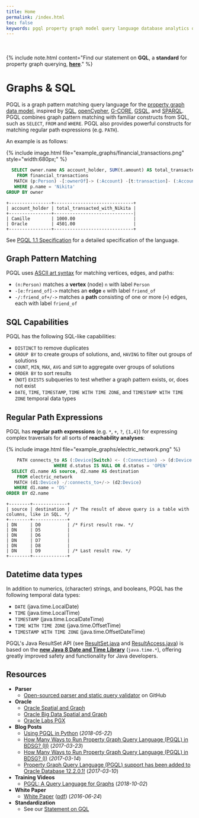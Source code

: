 ```yaml
---
title: Home
permalink: /index.html
toc: false
keywords: pgql property graph model query language database analytics oracle cypher opencypher sparql
---
```


<br/><br/>
{% include note.html content="Find our statement on __GQL__, a __standard__ for property graph querying, [__here__](gql-statement.html)." %}

Graphs & SQL
====================================

PGQL is a graph pattern matching query language for the [property graph data model](spec/1.1/#property-graph-data-model), inspired by
[SQL](https://en.wikipedia.org/wiki/SQL),
[openCypher](http://www.opencypher.org/),
[G-CORE](http://g-core.org/),
[GSQL](https://doc.tigergraph.com/GSQL-101.html),
and [SPARQL](https://www.w3.org/TR/sparql11-query/).
PGQL combines graph pattern matching with familiar constructs from SQL, such as `SELECT`, `FROM` and `WHERE`.
PGQL also provides powerful constructs for matching regular path expressions (e.g. `PATH`).

An example is as follows:

{% include image.html file="example_graphs/financial_transactions.png" style="width:680px;" %}

```sql
  SELECT owner.name AS account_holder, SUM(t.amount) AS total_transacted_with_Nikita
    FROM financial_transactions
   MATCH (p:Person) -[:ownerOf]-> (:Account) -[t:transaction]- (:Account) <-[:ownerOf]- (owner:Person|Company)
   WHERE p.name = 'Nikita'
GROUP BY owner
```

```
+----------------+------------------------------+
| account_holder | total_transacted_with_Nikita |
+----------------+------------------------------|
| Camille        | 1000.00                      |
| Oracle         | 4501.00                      |
+----------------+------------------------------+
```

See [PGQL 1.1 Specification](spec/1.1/) for a detailed specification of the language.

Graph Pattern Matching
----------------------

PGQL uses [ASCII art syntax](https://neo4j.com/developer/cypher-query-language/) for matching vertices, edges, and paths:

 * `(n:Person)` matches a __vertex__ (node) `n` with label `Person`
 * `-[e:friend_of]->` matches an __edge__ `e` with label `friend_of`
 * `-/:friend_of+/->` matches a __path__ consisting of one or more (`+`) edges, each with label `friend_of`

SQL Capabilities
-------------------

PGQL has the following SQL-like capabilities:

 * `DISTINCT` to remove duplicates
 * `GROUP BY` to create groups of solutions, and, `HAVING` to filter out groups of solutions
 * `COUNT`, `MIN`, `MAX`, `AVG` and `SUM` to aggregate over groups of solutions
 * `ORDER BY` to sort results
 * (`NOT`) `EXISTS` subqueries to test whether a graph pattern exists, or, does not exist
 * `DATE`, `TIME`, `TIMESTAMP`, `TIME WITH TIME ZONE`, and `TIMESTAMP WITH TIME ZONE` temporal data types

Regular Path Expressions
------------------------

PGQL has __regular path expressions__ (e.g. `*`, `+`, `?`, `{1,4}`) for expressing complex traversals for all sorts of __reachability analyses__:

{% include image.html file="example_graphs/electric_network.png" %}

```sql
    PATH connects_to AS (:Device|Switch) <- (:Connection) -> (d:Device|Switch) /* Devices and switches are connected by two edges. */
                  WHERE d.status IS NULL OR d.status = 'OPEN'                  /* Only consider switches with OPEN status. */
  SELECT d1.name AS source, d2.name AS destination
    FROM electric_network
   MATCH (d1:Device) -/:connects_to+/-> (d2:Device)                            /* We match the connects_to pattern one or more (+) times. */
   WHERE d1.name = 'DS'
ORDER BY d2.name
```

```
+--------+-------------+
| source | destination | /* The result of above query is a table with columns, like in SQL. */
+--------+-------------+
| DN     | D0          | /* First result row. */
| DN     | D5          |
| DN     | D6          |
| DN     | D7          |
| DN     | D8          |
| DN     | D9          | /* Last result row. */
+--------+-------------+
```

Datetime data types
-------------------
In addition to numerics, (character) strings, and booleans, PGQL has the following temporal data types:

 - `DATE` (java.time.LocalDate)
 - `TIME` (java.time.LocalTime)
 - `TIMESTAMP` (java.time.LocalDateTime)
 - `TIME WITH TIME ZONE` (java.time.OffsetTime)
 - `TIMESTAMP WITH TIME ZONE` (java.time.OffsetDateTime)

PGQL's Java ResultSet API
(see [ResultSet.java](https://github.com/oracle/pgql-lang/blob/master/graph-query-ir/src/main/java/oracle/pgql/lang/ResultSet.java)
and [ResultAccess.java](https://github.com/oracle/pgql-lang/blob/master/graph-query-ir/src/main/java/oracle/pgql/lang/ResultAccess.java))
 is based on the [__new Java 8 Date and Time Library__](http://www.oracle.com/technetwork/articles/java/jf14-date-time-2125367.html) (`java.time.*`), offering greatly improved safety and functionality for Java developers.

Resources
---------

 - __Parser__
     - [Open-sourced parser and static query validator](https://github.com/oracle/pgql-lang) on GitHub
 - __Oracle__
     - [Oracle Spatial and Graph](https://www.oracle.com/database/spatial/index.html)
     - [Oracle Big Data Spatial and Graph](https://www.oracle.com/technetwork/database/database-technologies/bigdata-spatialandgraph/overview/index.html)
     - [Oracle Labs PGX](https://www.oracle.com/technetwork/oracle-labs/parallel-graph-analytix/overview/index.html)
 - __Blog Posts__
     - [Using PGQL in Python](https://blogs.oracle.com/bigdataspatialgraph/using-pgql-in-python) (_2018-05-22_)
     - [How Many Ways to Run Property Graph Query Language (PGQL) in BDSG? (II)](https://blogs.oracle.com/bigdataspatialgraph/how-many-ways-to-run-property-graph-query-language-pgql-in-bdsg-ii) (_2017-03-23_)
     - [How Many Ways to Run Property Graph Query Language (PGQL) in BDSG? (I)](https://blogs.oracle.com/bigdataspatialgraph/how-many-ways-to-run-property-graph-query-language-pgql-in-bdsg-i) (_2017-03-14_)
     - [Property Graph Query Language (PGQL) support has been added to Oracle Database 12.2.0.1!](https://blogs.oracle.com/oraclespatial/property-graph-query-language-pgql-support-has-been-added-to-oracle-database-12201) (_2017-03-10_)
 - __Training Videos__
     - [PGQL: A Query Language for Graphs](https://asktom.oracle.com/pls/apex/f?p=100:551:::NO:551:P551_CLASS_ID:4197&cs=1F6BF819D61CFBE3F44500E3F8E156C5C) (_2018-10-02_)
 - __White Paper__
     - [White Paper](http://dl.acm.org/citation.cfm?id=2960421) ([pdf](http://event.cwi.nl/grades/2016/07-VanRest.pdf)) (_2016-06-24_)
 - __Standardization__
     - See our [Statement on GQL](gql-statement.html)
